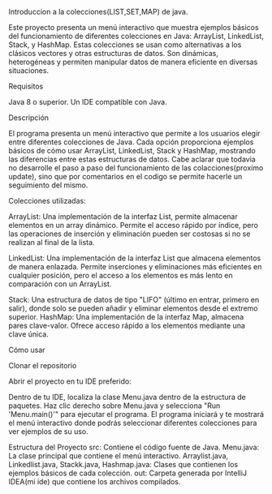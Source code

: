 Introduccion a la colecciones(LIST,SET,MAP) de java.

Este proyecto presenta un menú interactivo que muestra ejemplos básicos del funcionamiento de diferentes colecciones en Java: ArrayList, LinkedList, Stack, y HashMap. Estas colecciones se usan como alternativas a los clásicos vectores y otras estructuras de datos. Son dinámicas, heterogéneas y permiten manipular datos de manera eficiente en diversas situaciones.

Requisitos

Java 8 o superior.
Un IDE compatible con Java.

Descripción

El programa presenta un menú interactivo que permite a los usuarios elegir entre diferentes colecciones de Java. Cada opción proporciona ejemplos básicos de cómo usar ArrayList, LinkedList, Stack y HashMap, mostrando las diferencias entre estas estructuras de datos.
Cabe aclarar que todavia no desarrolle el paso a paso del funcionamiento de las colacciones(proximo update), sino que por comentarios en el codigo se permite hacerle un seguimiento del mismo.

Colecciones utilizadas:

ArrayList: Una implementación de la interfaz List, permite almacenar elementos en un array dinámico. Permite el acceso rápido por índice, pero las operaciones de inserción y eliminación pueden ser costosas si no se realizan al final de la lista.

LinkedList: Una implementación de la interfaz List que almacena elementos de manera enlazada. Permite inserciones y eliminaciones más eficientes en cualquier posición, pero el acceso a los elementos es más lento en comparación con un ArrayList.

Stack: Una estructura de datos de tipo "LIFO" (último en entrar, primero en salir), donde solo se pueden añadir y eliminar elementos desde el extremo superior.
HashMap: Una implementación de la interfaz Map, almacena pares clave-valor. Ofrece acceso rápido a los elementos mediante una clave única.

Cómo usar

Clonar el repositorio

Abrir el proyecto en tu IDE preferido:

Dentro de tu IDE, localiza la clase Menu.java dentro de la estructura de paquetes.
Haz clic derecho sobre Menu.java y selecciona "Run 'Menu.main()'" para ejecutar el programa.
El programa iniciará y te mostrará el menú interactivo donde podrás seleccionar diferentes colecciones para ver ejemplos de su uso.

Estructura del Proyecto
src: Contiene el código fuente de Java.
Menu.java: La clase principal que contiene el menú interactivo.
Arraylist.java, Linkedlist.java, Stackk.java, Hashmap.java: Clases que contienen los ejemplos básicos de cada colección.
out: Carpeta generada por IntelliJ IDEA(mi ide) que contiene los archivos compilados.

